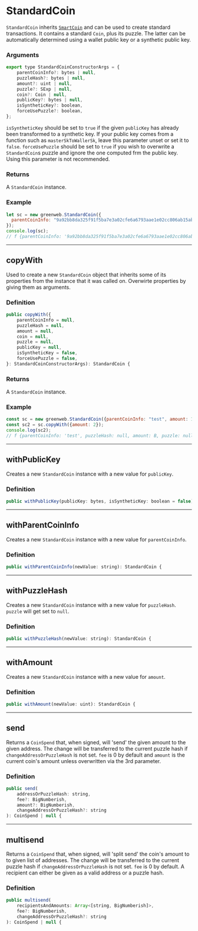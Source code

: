 # StandardCoin

`StandardCoin` inherits [`SmartCoin`](smart-coin.md) and can be used to create standard transactions. It contains a standard `Coin`, plus its puzzle. The latter can be automatically determined using a wallet public key or a synthetic public key.

### Arguments

```js
export type StandardCoinConstructorArgs = {
    parentCoinInfo?: bytes | null,
    puzzleHash?: bytes | null,
    amount?: uint | null,
    puzzle?: SExp | null,
    coin?: Coin | null,
    publicKey?: bytes | null,
    isSyntheticKey?: boolean,
    forceUsePuzzle?: boolean,
};
```

`isSyntheticKey` should be set to `true` if the given `publicKey` has already been transformed to a synthetic key. If your public key comes from a function such as `masterSkToWallerSk`, leave this parameter unset or set it to `false`.
`forceUsePuzzle` should be set to `true` if you wish to overwrite a `StandardCoin`s puzzle and ignore the one computed frm the public key. Using this parameter is not recommended.

### Returns

A `StandardCoin` instance.

### Example

```js
let sc = new greenweb.StandardCoin({
  parentCoinInfo: "9a92bb8da325f91f5ba7e3a02cfe6a6793aae1e02cc806ab15abaa31e834ba84",
});
console.log(sc);
// f {parentCoinInfo: '9a92bb8da325f91f5ba7e3a02cfe6a6793aae1e02cc806ab15abaa31e834ba84', puzzleHash: null, amount: null, puzzle: null, publicKey: null}
```

---

## copyWith

Used to create a new `StandardCoin` object that inherits some of its properties from the instance that it was called on. Overwirte properties by giving them as arguments.

### Definition

```js
public copyWith({
    parentCoinInfo = null,
    puzzleHash = null,
    amount = null,
    coin = null,
    puzzle = null,
    publicKey = null,
    isSyntheticKey = false,
    forceUsePuzzle = false,
}: StandardCoinConstructorArgs): StandardCoin {
```

### Returns

A `StandardCoin` instance.

### Example

```js
const sc = new greenweb.StandardCoin({parentCoinInfo: "test", amount: 1});
const sc2 = sc.copyWith({amount: 2});
console.log(sc2);
// f {parentCoinInfo: 'test', puzzleHash: null, amount: B, puzzle: null, publicKey: null}
```

---

## withPublicKey

Creates a new `StandardCoin` instance with a new value for `publicKey`.

### Definition

```js
public withPublicKey(publicKey: bytes, isSyntheticKey: boolean = false) : StandardCoin {
```

---

## withParentCoinInfo

Creates a new `StandardCoin` instance with a new value for `parentCoinInfo`.

### Definition

```js
public withParentCoinInfo(newValue: string): StandardCoin {
```

---

## withPuzzleHash

Creates a new `StandardCoin` instance with a new value for `puzzleHash`. `puzzle` will get set to `null`.

### Definition

```js
public withPuzzleHash(newValue: string): StandardCoin {
```

---

## withAmount

Creates a new `StandardCoin` instance with a new value for `amount`.

### Definition

```js
public withAmount(newValue: uint): StandardCoin {
```

---

## send

Returns a `CoinSpend` that, when signed, will 'send' the given amount to the given address. The change will be transferred to the current puzzle hash if `changeAddressOrPuzzleHash` is not set. `fee` is 0 by default and `amount` is the current coin's amount unless overwritten via the 3rd parameter.

### Definition

```js
public send(
    addressOrPuzzleHash: string,
    fee?: BigNumberish,
    amount?: BigNumberish,
    changeAddressOrPuzzleHash?: string
): CoinSpend | null {
```

---

## multisend

Returns a `CoinSpend` that, when signed, will 'split send' the coin's amount to to given list of addresses. The change will be transferred to the current puzzle hash if `changeAddressOrPuzzleHash` is not set. `fee` is 0 by default. A recipient can either be given as a valid address or a puzzle hash.

### Definition

```js
public multisend(
    recipientsAndAmounts: Array<[string, BigNumberish]>,
    fee?: BigNumberish,
    changeAddressOrPuzzleHash?: string
): CoinSpend | null {
```